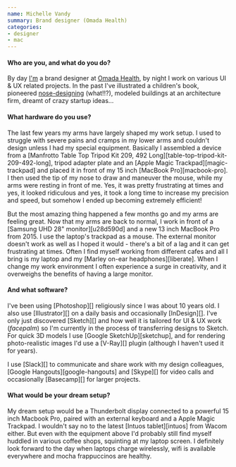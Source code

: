 ```yaml
---
name: Michelle Vandy
summary: Brand designer (Omada Health)
categories:
- designer
- mac
---
```


#### Who are you, and what do you do?

By day [I'm](http://www.looknohands.me/ "Michelle's website.") a brand designer at [Omada Health](https://omadahealth.com/ "A chronic disease health company."), by night I work on various UI & UX related projects. In the past I've illustrated a children's book, pioneered [nose-designing](https://www.youtube.com/watch?v=RAokWwilHGk "A YouTube video of Michelle designing with her nose.") (what!!?), modeled buildings at an architecture firm, dreamt of crazy startup ideas...

#### What hardware do you use?

The last few years my arms have largely shaped my work setup. I used to struggle with severe pains and cramps in my lower arms and couldn't design unless I had my special equipment. Basically I assembled a device from a [Manfrotto Table Top Tripod Kit 209, 492 Long][table-top-tripod-kit-209-492-long], tripod adapter plate and an [Apple Magic Trackpad][magic-trackpad] and placed it in front of my 15 inch [MacBook Pro][macbook-pro]. I then used the tip of my nose to draw and maneuver the mouse, while my arms were resting in front of me. Yes, it was pretty frustrating at times and yes, it looked ridiculous and yes, it took a long time to increase my precision and speed, but somehow I ended up becoming extremely efficient!

But the most amazing thing happened a few months go and my arms are feeling great. Now that my arms are back to normal, I work in front of a [Samsung UHD 28" monitor][u28d590d] and a new 13 inch MacBook Pro from 2015. I use the laptop's trackpad as a mouse. The external monitor doesn't work as well as I hoped it would - there's a bit of a lag and it can get frustrating at times. Often I find myself working from different cafes and all I bring is my laptop and my [Marley on-ear headphones][liberate]. When I change my work environment I often experience a surge in creativity, and it overweighs the benefits of having a large monitor.

#### And what software?

I've been using [Photoshop][] religiously since I was about 10 years old. I also use [Illustrator][] on a daily basis and occasionally [InDesign][]. I've only just discovered [Sketch][] and how well it is tailored for UI & UX work (*facepalm*) so I'm currently in the process of transferring designs to Sketch. For quick 3D models I use [Google SketchUp][sketchup], and for rendering photo-realistic images I'd use a [V-Ray][] plugin (although I haven't used it for years).

I use [Slack][] to communicate and share work with my design colleagues, [Google Hangouts][google-hangouts] and [Skype][] for video calls and occasionally [Basecamp][] for larger projects.

#### What would be your dream setup?

My dream setup would be a Thunderbolt display connected to a powerful 15 inch Macbook Pro, paired with an external keyboard and a Apple Magic Trackpad. I wouldn't say no to the latest [Intuos tablet][intuos] from Wacom either. But even with the equipment above I'd probably still find myself huddled in various coffee shops, squinting at my laptop screen. I definitely look forward to the day when laptops charge wirelessly, wifi is available everywhere and mocha frappuccinos are healthy.
